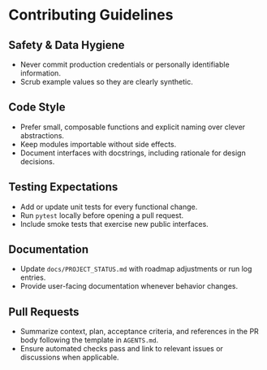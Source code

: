 # Contributing Guidelines

## Safety & Data Hygiene
- Never commit production credentials or personally identifiable information.
- Scrub example values so they are clearly synthetic.

## Code Style
- Prefer small, composable functions and explicit naming over clever abstractions.
- Keep modules importable without side effects.
- Document interfaces with docstrings, including rationale for design decisions.

## Testing Expectations
- Add or update unit tests for every functional change.
- Run `pytest` locally before opening a pull request.
- Include smoke tests that exercise new public interfaces.

## Documentation
- Update `docs/PROJECT_STATUS.md` with roadmap adjustments or run log entries.
- Provide user-facing documentation whenever behavior changes.

## Pull Requests
- Summarize context, plan, acceptance criteria, and references in the PR body following the template in `AGENTS.md`.
- Ensure automated checks pass and link to relevant issues or discussions when applicable.
